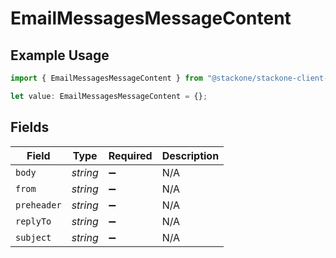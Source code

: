 # EmailMessagesMessageContent

## Example Usage

```typescript
import { EmailMessagesMessageContent } from "@stackone/stackone-client-ts/sdk/models/shared";

let value: EmailMessagesMessageContent = {};
```

## Fields

| Field              | Type               | Required           | Description        |
| ------------------ | ------------------ | ------------------ | ------------------ |
| `body`             | *string*           | :heavy_minus_sign: | N/A                |
| `from`             | *string*           | :heavy_minus_sign: | N/A                |
| `preheader`        | *string*           | :heavy_minus_sign: | N/A                |
| `replyTo`          | *string*           | :heavy_minus_sign: | N/A                |
| `subject`          | *string*           | :heavy_minus_sign: | N/A                |